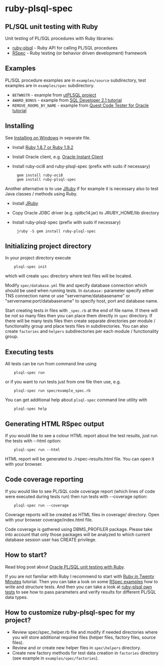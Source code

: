 ruby-plsql-spec
===============
PL/SQL unit testing with Ruby
-----------------------------

Unit testing of PL/SQL procedures with Ruby libraries:

* [ruby-plsql](http://github.com/rsim/ruby-plsql) - Ruby API for calling PL/SQL procedures
* [RSpec](http://rspec.info) - Ruby testing (or behavior driven development) framework

Examples
--------

PL/SQL procedure examples are in `examples/source` subdirectory, test examples are in `examples/spec` subdirectory.

* `BETWNSTR` - example from [utPLSQL project](http://utplsql.sourceforge.net/)
* `AWARD_BONUS` - example from [SQL Developer 2.1 tutorial](http://www.oracle.com/technology/obe/11gr2_db_prod/appdev/sqldev/sqldev_unit_test/sqldev_unit_test.htm)
* `REMOVE_ROOMS_BY_NAME` - example from [Quest Code Tester for Oracle tutorial](http://www.quest.com/code-tester-for-oracle/product-demo/chap02.htm)

Installing
----------

See [Installing on Windows](INSTALL-Windows.markdown) in separate file.

* Install [Ruby 1.8.7 or Ruby 1.9.2](http://www.ruby-lang.org/en/downloads/)
* Install Oracle client, e.g. [Oracle Instant Client](http://www.oracle.com/technology/tech/oci/instantclient/index.html)
* Install ruby-oci8 and ruby-plsql-spec (prefix with sudo if necessary)

        gem install ruby-oci8
        gem install ruby-plsql-spec

Another alternative is to use [JRuby](http://jruby.org) if for example it is necessary also to test Java classes / methods using Ruby.

* Install [JRuby](http://jruby.org/download)
* Copy Oracle JDBC driver (e.g. ojdbc14.jar) to JRUBY_HOME/lib directory
* Install ruby-plsql-spec (prefix with sudo if necessary)

        jruby -S gem install ruby-plsql-spec

Initializing project directory
------------------------------

In your project directory execute

        plsql-spec init

which will create `spec` directory where test files will be located.

Modify `spec/database.yml` file and specify database connection which should be used when running tests. In `database:` parameter specify either TNS connection name or use "servername/databasename" or "servername:port/databasename" to specify host, port and database name.

Start creating tests in files with `_spec.rb` at the end of file name. If there will be not so many files then you can place them directly in `spec` directory. If there will be many tests files then create separate directories per module / functionality group and place tests files in subdirectories. You can also create `factories` and `helpers` subdirectories per each module / functionality group.

Executing tests
---------------

All tests can be run from command line using

        plsql-spec run

or if you want to run tests just from one file then use, e.g.

        plsql-spec run spec/example_spec.rb

You can get additional help about `plsql-spec` command line utility with

        plsql-spec help

Generating HTML RSpec output
----------------------------

If you would like to see a colour HTML report about the test results, just run the tests with --html option:
	
        plsql-spec run --html
		
HTML report will be generated to ./rspec-results.html file. You can open it with your browser.

Code coverage reporting
-----------------------

If you would like to see PL/SQL code coverage report (which lines of code were executed during tests run) then run tests with --coverage option:

        plsql-spec run --coverage

Coverage reports will be created as HTML files in coverage/ directory. Open with your browser coverage/index.html file.

Code coverage is gathered using DBMS_PROFILER package. Please take into account that only those packages will be analyzed to which current database session user has CREATE privilege.

How to start?
-------------

Read blog post about [Oracle PL/SQL unit testing with Ruby](http://blog.rayapps.com/2009/11/27/oracle-plsql-unit-testing-with-ruby).

If you are not familiar with Ruby I recommend to start with [Ruby in Twenty Minutes](http://www.ruby-lang.org/en/documentation/quickstart/) tutorial. Then you can take a look on some [RSpec examples](http://rspec.info/documentation/) how to write and structure tests. And then you can take a look at [ruby-plsql own tests](http://github.com/rsim/ruby-plsql/blob/master/spec/plsql/procedure_spec.rb) to see how to pass parameters and verify results for different PL/SQL data types.

How to customize ruby-plsql-spec for my project?
--------------------------------------------

* Review spec/spec_helper.rb file and modify if needed directories where you will store additional required files (helper files, factory files, source files).
* Review and or create new helper files in `spec\helpers` directory.
* Create new factory methods for test data creation in `factories` directory (see example in `examples/spec/factories`).
